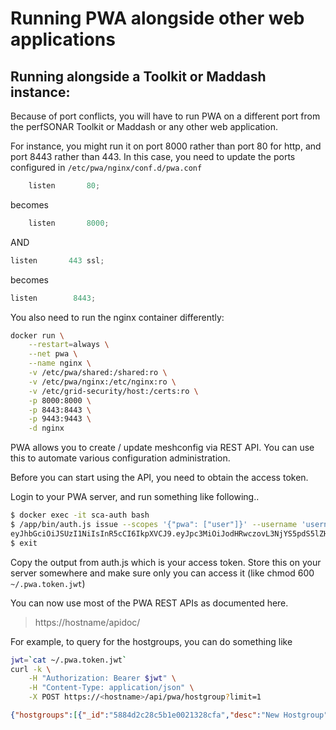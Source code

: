 # Running PWA alongside other web applications

## Running alongside a Toolkit or Maddash instance:

Because of port conflicts, you will have to run PWA on a different port from the perfSONAR Toolkit or Maddash or any other web application.

For instance, you might run it on port 8000 rather than port 80 for http, and port 8443 rather than 443. In this case, you need to update the ports configured in `/etc/pwa/nginx/conf.d/pwa.conf`


```javascript
    listen       80;
```

becomes


```javascript
    listen       8000;
```

AND


```javascript
listen       443 ssl;
```

becomes

```javascript
listen        8443;
```

You also need to run the nginx container differently:

```bash
docker run \
    --restart=always \
    --net pwa \
    --name nginx \
    -v /etc/pwa/shared:/shared:ro \
    -v /etc/pwa/nginx:/etc/nginx:ro \
    -v /etc/grid-security/host:/certs:ro \
    -p 8000:8000 \
    -p 8443:8443 \
    -p 9443:9443 \
    -d nginx
```

PWA allows you to create / update meshconfig via REST API. You can use this to automate various configuration administration.

Before you can start using the API, you need to obtain the access token. 

Login to your PWA server, and run something like following..

```bash
$ docker exec -it sca-auth bash
$ /app/bin/auth.js issue --scopes '{"pwa": ["user"]}' --username 'username' 
eyJhbGciOiJSUzI1NiIsInR5cCI6IkpXVCJ9.eyJpc3MiOiJodHRwczovL3NjYS5pdS5lZHUvYXV0aCIsImlhdCI6MTQ4NzYyNzE2OS45NjMsInNjb3BlcyI6eyJtY2EiOlsidXNlciJdfSwic3ViIjowfQ.hmKr5GAhabMwSltdyq21__-JSGFXFyhxLB7HxhucXLMOslqVo2yOx4qZoLprBDKcCFnKQ7fQNY0fI9coi9ix40clci--p5iSD-w4gzXaxRm2wvldUDQeA...
$ exit
```

Copy the output from auth.js which is your access token. Store this on your server somewhere and make sure only you can access it (like chmod 600 `~/.pwa.token.jwt`)

You can now use most of the PWA REST APIs as documented here.
> https://hostname/apidoc/

For example, to query for the hostgroups, you can do something like

```bash
jwt=`cat ~/.pwa.token.jwt`
curl -k \
    -H "Authorization: Bearer $jwt" \
    -H "Content-Type: application/json" \
    -X POST https://<hostname>/api/pwa/hostgroup?limit=1
```

```json
{"hostgroups":[{"_id":"5884d2c28c5b1e0021328cfa","desc":"New Hostgroup","host_filter":"return false; //select none","name":"Test Bandwidth Group","service_type":"bwctl","update_date":"2017-01-31T01:29:02.949Z","create_date":"2017-01-22T15:41:54.031Z","admins":["1","2","4"],"hosts":["588544c662b49f61a8cd84ab","5886871bd4d83100216d158a","58868aa2d4d83100216d15b3","58869eea4208e70020963856","58868945d4d83100216d159a","5886895ed4d83100216d159e","5886897cd4d83100216d15a2","58868996d4d83100216d15a5","588689afd4d83100216d15a8"],"type":"static","__v":8,"_canedit":false}],"count":11}
```

